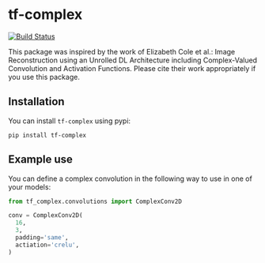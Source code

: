 # tf-complex

[![Build Status](https://travis-ci.com/zaccharieramzi/tf-complex.svg?branch=master)](https://travis-ci.com/zaccharieramzi/tf-complex)

This package was inspired by the work of Elizabeth Cole et al.: Image Reconstruction using an Unrolled DL Architecture including Complex-Valued Convolution and Activation Functions.
Please cite their work appropriately if you use this package.

## Installation

You can install `tf-complex` using pypi:

```
pip install tf-complex
```

## Example use

You can define a complex convolution in the following way to use in one of your models:

```python
from tf_complex.convolutions import ComplexConv2D

conv = ComplexConv2D(
  16,
  3,
  padding='same',
  actiation='crelu',
)
```
